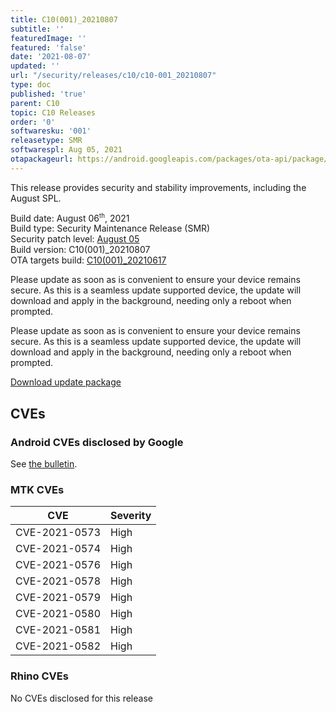 ```yaml
---
title: C10(001)_20210807
subtitle: ''
featuredImage: ''
featured: 'false'
date: '2021-08-07'
updated: ''
url: "/security/releases/c10/c10-001_20210807"
type: doc
published: 'true'
parent: C10
topic: C10 Releases
order: '0'
softwaresku: '001'
releasetype: SMR
softwarespl: Aug 05, 2021
otapackageurl: https://android.googleapis.com/packages/ota-api/package/c0fb7c858377764197baa62040ae614a953151c5.zip
---
```


This release provides security and stability improvements, including the August SPL.

Build date: August 06<sup><small>th</small></sup>, 2021  
Build type: Security Maintenance Release (SMR)  
Security patch level: [August 05](https://source.android.com/security/bulletin/2021-08-01)  
Build version: C10(001)_20210807  
OTA targets build: [C10(001)_20210617](/security/releases/c10/c10-001_20210617)

Please update as soon as is convenient to ensure your device remains secure. As this is a seamless update supported device, the update will download and apply in the background, needing only a reboot when prompted.

Please update as soon as is convenient to ensure your device remains secure. As this is a seamless update supported device, the update will download and apply in the background, needing only a reboot when prompted.

<i class="far fa-cloud-download-alt"></i> [Download update package](https://android.googleapis.com/packages/ota-api/package/c0fb7c858377764197baa62040ae614a953151c5.zip)

## CVEs
### Android CVEs disclosed by Google

See [the bulletin](https://source.android.com/security/bulletin/2021-08-01).

### MTK CVEs

| **CVE** | **Severity** |
|---------|--------------|
| CVE-2021-0573 | High |
| CVE-2021-0574	| High |
| CVE-2021-0576	| High |
| CVE-2021-0578	| High |
| CVE-2021-0579	| High |
| CVE-2021-0580	| High |
| CVE-2021-0581	| High |
| CVE-2021-0582	| High |

### Rhino CVEs
No CVEs disclosed for this release
